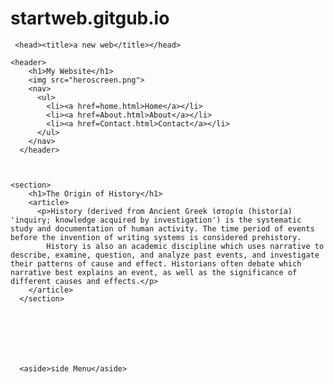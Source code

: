 # startweb.gitgub.io

<!DOCTYPE html>

<html>
 
     <head><title>a new web</title></head>




<body>
        

    <header>
        <h1>My Website</h1>
        <img src="heroscreen.png">
        <nav>
          <ul>
            <li><a href=home.html>Home</a></li>
            <li><a href=About.html>About</a></li>
            <li><a href=Contact.html>Contact</a></li>
          </ul>
        </nav>
      </header>

   

    <section>
        <h1>The Origin of History</h1>
        <article>
          <p>History (derived from Ancient Greek ἱστορία (historía) 'inquiry; knowledge acquired by investigation') is the systematic study and documentation of human activity. The time period of events before the invention of writing systems is considered prehistory.
            History is also an academic discipline which uses narrative to describe, examine, question, and analyze past events, and investigate their patterns of cause and effect. Historians often debate which narrative best explains an event, as well as the significance of different causes and effects.</p>
        </article>
      </section>
      

      




      <aside>side Menu</aside>







</body>
</html>
